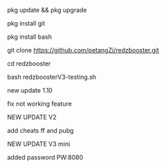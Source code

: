 pkg update && pkg upgrade

pkg install git

pkg install bash

git clone https://github.com/petangZi/redzbooster.git

cd redzbooster

bash redzboosterV3-testing.sh

new update 1.10

fix not working feature

NEW UPDATE V2

add cheats ff and pubg

NEW UPDATE V3 mini

added password PW:8080
